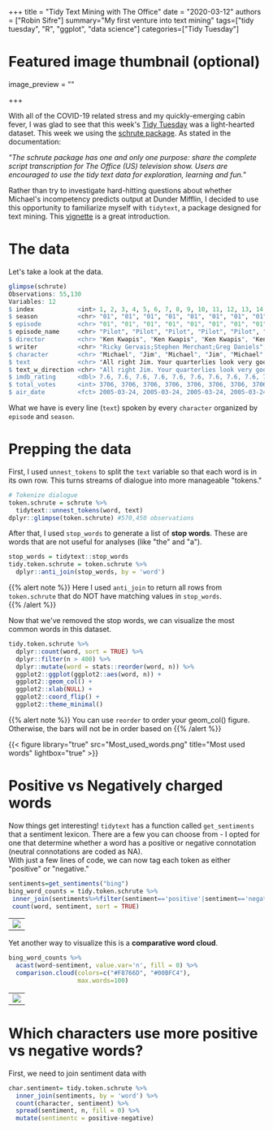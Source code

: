 +++
title = "Tidy Text Mining with The Office"
date = "2020-03-12"
authors = ["Robin Sifre"]
summary="My first venture into text mining"
tags=["tidy tuesday", "R", "ggplot", "data science"]
categories=["Tidy Tuesday"]
# Featured image thumbnail (optional)
image_preview = ""

+++

With all of the COVID-19 related stress and my quickly-emerging cabin fever, I was glad to see that this week's [Tidy Tuesday](https://thomasmock.netlify.com/post/tidytuesday-a-weekly-social-data-project-in-r/) was a light-hearted dataset. This week we using the [schrute package](https://bradlindblad.github.io/schrute/index.html). As stated in the documentation:  

<i>"The schrute package has one and only one purpose: share the complete script transcription for The Office (US) television show. Users are encouraged to use the tidy text data for exploration, learning and fun."</i>  

Rather than try to investigate hard-hitting questions about whether Michael's incompetency predicts output at Dunder Mifflin, I decided to use this opportunity to familiarize myself with `tidytext`, a package designed for text mining. This [vignette](https://cran.r-project.org/web/packages/tidytext/vignettes/tidytext.html) is a great introduction.  

# The data
Let's take a look at the data.  

```r
glimpse(schrute)
Observations: 55,130
Variables: 12
$ index            <int> 1, 2, 3, 4, 5, 6, 7, 8, 9, 10, 11, 12, 13, 14, 15, 16, 17, 18, 19, 20, 21, …
$ season           <chr> "01", "01", "01", "01", "01", "01", "01", "01", "01", "01", "01", "01", "01…
$ episode          <chr> "01", "01", "01", "01", "01", "01", "01", "01", "01", "01", "01", "01", "01…
$ episode_name     <chr> "Pilot", "Pilot", "Pilot", "Pilot", "Pilot", "Pilot", "Pilot", "Pilot", "Pi…
$ director         <chr> "Ken Kwapis", "Ken Kwapis", "Ken Kwapis", "Ken Kwapis", "Ken Kwapis", "Ken …
$ writer           <chr> "Ricky Gervais;Stephen Merchant;Greg Daniels", "Ricky Gervais;Stephen Merch…
$ character        <chr> "Michael", "Jim", "Michael", "Jim", "Michael", "Michael", "Michael", "Pam",…
$ text             <chr> "All right Jim. Your quarterlies look very good. How are things at the libr…
$ text_w_direction <chr> "All right Jim. Your quarterlies look very good. How are things at the libr…
$ imdb_rating      <dbl> 7.6, 7.6, 7.6, 7.6, 7.6, 7.6, 7.6, 7.6, 7.6, 7.6, 7.6, 7.6, 7.6, 7.6, 7.6, …
$ total_votes      <int> 3706, 3706, 3706, 3706, 3706, 3706, 3706, 3706, 3706, 3706, 3706, 3706, 370…
$ air_date         <fct> 2005-03-24, 2005-03-24, 2005-03-24, 2005-03-24, 2005-03-24, 2005-03-24, 200…
```
What we have is every line (`text`) spoken by every `character` organized by `episode` and `season`. 

# Prepping the data
First, I used `unnest_tokens` to split the `text` variable so that each word is in its own row.  This turns streams of dialogue into more manageable "tokens." 
```r
# Tokenize dialogue 
token.schrute = schrute %>%
  tidytext::unnest_tokens(word, text)
dplyr::glimpse(token.schrute) #570,450 observations
```

After that, I used `stop_words` to generate a list of <b>stop words</b>. These are words that are not useful for analyses (like "the" and "a").



```r
stop_words = tidytext::stop_words
tidy.token.schrute = token.schrute %>%
  dplyr::anti_join(stop_words, by = 'word') 
```
{{% alert note %}}
Here I used `anti_join` to return all rows from `token.schrute` that do NOT have matching values in `stop_words`.  
{{% /alert %}}

Now that we've removed the stop words, we can visualize the most common words in this dataset. 



```r
tidy.token.schrute %>%
  dplyr::count(word, sort = TRUE) %>%
  dplyr::filter(n > 400) %>%
  dplyr::mutate(word = stats::reorder(word, n)) %>%
  ggplot2::ggplot(ggplot2::aes(word, n)) +
  ggplot2::geom_col() +
  ggplot2::xlab(NULL) +
  ggplot2::coord_flip() +
  ggplot2::theme_minimal()
```
{{% alert note %}}
You can use `reorder` to order your geom_col() figure. Otherwise, the bars will not be in order based on
{{% /alert %}}


{{< figure library="true" src="Most_used_words.png" title="Most used words" lightbox="true" >}}


# Positive vs Negatively charged words
Now things get interesting! `tidytext` has a function called `get_sentiments` that a sentiment lexicon. There are a few you can choose from - I opted for one that determine whether a word has a positive or negative connotation (neutral connotations are coded as NA).  
With just a few lines of code, we can now tag each token as either "positive" or "negative."  

 ```r
 sentiments=get_sentiments("bing")
 bing_word_counts = tidy.token.schrute %>%
  inner_join(sentiments%>%filter(sentiment=='positive'|sentiment=='negative')) %>%
  count(word, sentiment, sort = TRUE)
 ```
<table class="image">
<tr><td><img src="word_bar.pdf" alt=" "/></td></tr>
</table>  

Yet another way to visualize this is a <b>comparative word cloud</b>. 
```r
bing_word_counts %>%
  acast(word~sentiment, value.var='n', fill = 0) %>%
  comparison.cloud(colors=c("#F8766D", "#00BFC4"), 
                   max.words=100)
```
<table class="image">
<tr><td><img src="comparison_cloud.pdf" alt=" "/></td></tr>
</table>  

# Which characters use more positive vs negative words?
First, we need to join sentiment data with 
```r
char.sentiment= tidy.token.schrute %>%
  inner_join(sentiments, by = 'word') %>% 
  count(character, sentiment) %>%
  spread(sentiment, n, fill = 0) %>%
  mutate(sentimentc = positive-negative) 
```




